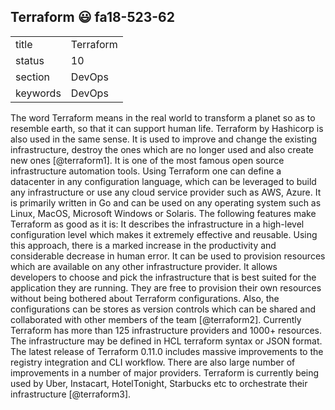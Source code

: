 ## Terraform :smiley: fa18-523-62


|          |               |
| -------- | ------------- |
| title    | Terraform     | 
| status   | 10            |
| section  | DevOps        |
| keywords | DevOps        |



The word Terraform means in the real world to transform a planet so as to
resemble earth, so that it can support human life. Terraform by Hashicorp is
also used in the same sense. It is used to improve and change the existing
infrastructure, destroy the ones which are no longer used and also create new
ones [@terraform1]. It is one of the most famous open source infrastructure
automation tools. Using Terraform one can define a datacenter in any
configuration language, which can be leveraged to build any infrastructure or
use any cloud service provider such as AWS, Azure. It is primarily written in Go
and can be used on any operating system such as Linux, MacOS, Microsoft Windows
or Solaris. The following features make Terraform as good as it is: It describes
the infrastructure in a high-level configuration level which makes it extremely
effective and reusable. Using this approach, there is a marked increase in the
productivity and considerable decrease in human error. It can be used to
provision resources which are available on any other infrastructure provider. It
allows developers to choose and pick the infrastructure that is best suited for
the application they are running. They are free to provision their own resources
without being bothered about Terraform configurations. Also, the configurations
can be stores as version controls which can be shared and collaborated with
other members of the team [@terraform2].  Currently Terraform has more than 125
infrastructure providers and 1000+ resources. The infrastructure may be defined
in HCL terraform syntax or JSON format. The latest release of Terraform 0.11.0
includes massive improvements to the registry integration and CLI workflow.
There are also large number of improvements in a number of major providers.
Terraform is currently being used by Uber, Instacart, HotelTonight, Starbucks
etc to orchestrate their infrastructure [@terraform3].
     
